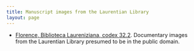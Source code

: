 ```yaml
---
title: Manuscript images from the Laurentian Library
layout: page
---
```


- [Florence, Biblioteca Laureniziana, codex 32.2](laur32pages/v1/).  Documentary images from the Laurentian Library presumed to be in the public domain.
